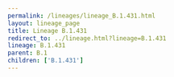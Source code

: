 ```yaml
---
permalink: /lineages/lineage_B.1.431.html
layout: lineage_page
title: Lineage B.1.431
redirect_to: ../lineage.html?lineage=B.1.431
lineage: B.1.431
parent: B.1
children: ['B.1.431']
---
```

